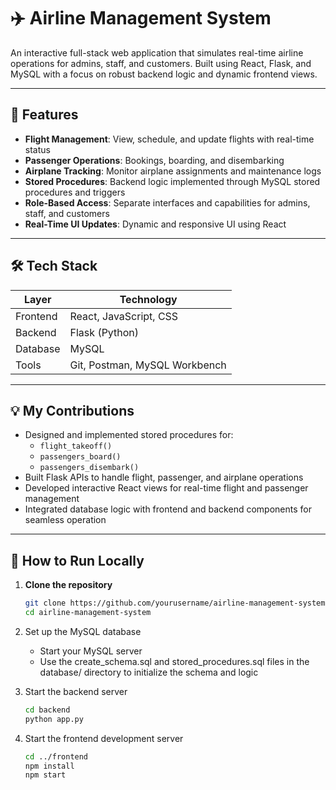 # ✈️ Airline Management System

An interactive full-stack web application that simulates real-time airline operations for admins, staff, and customers. Built using React, Flask, and MySQL with a focus on robust backend logic and dynamic frontend views.

---

## 📌 Features

- **Flight Management**: View, schedule, and update flights with real-time status
- **Passenger Operations**: Bookings, boarding, and disembarking
- **Airplane Tracking**: Monitor airplane assignments and maintenance logs
- **Stored Procedures**: Backend logic implemented through MySQL stored procedures and triggers
- **Role-Based Access**: Separate interfaces and capabilities for admins, staff, and customers
- **Real-Time UI Updates**: Dynamic and responsive UI using React

---

## 🛠️ Tech Stack

| Layer       | Technology            |
|------------|------------------------|
| Frontend   | React, JavaScript, CSS |
| Backend    | Flask (Python)         |
| Database   | MySQL                  |
| Tools      | Git, Postman, MySQL Workbench |

---

## 💡 My Contributions

- Designed and implemented stored procedures for:
  - `flight_takeoff()`
  - `passengers_board()`
  - `passengers_disembark()`
- Built Flask APIs to handle flight, passenger, and airplane operations
- Developed interactive React views for real-time flight and passenger management
- Integrated database logic with frontend and backend components for seamless operation

---

## 🚀 How to Run Locally

1. **Clone the repository**
   ```bash
   git clone https://github.com/yourusername/airline-management-system.git
   cd airline-management-system
   
2. Set up the MySQL database
   - Start your MySQL server
   - Use the create_schema.sql and stored_procedures.sql files in the database/ directory to initialize the schema and logic
   
4. Start the backend server
   ```bash
   cd backend
   python app.py

6. Start the frontend development server
   ```bash
   cd ../frontend
   npm install
   npm start


